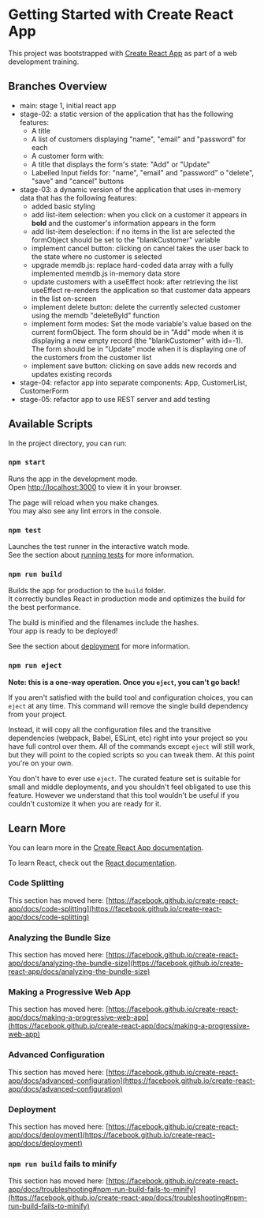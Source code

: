 # Getting Started with Create React App

This project was bootstrapped with [Create React App](https://github.com/facebook/create-react-app) as part of a web development training.

## Branches Overview
- main: stage 1, initial react app
- stage-02: a static version of the application that has the following features:
  - A title
  - A list of customers displaying "name", "email" and "password" for each
  - A customer form with:
  - A title that displays the form's state: "Add" or "Update"
  - Labelled Input fields for: "name", "email" and "password" o "delete", "save" and "cancel" buttons
- stage-03: a dynamic version of the application that uses in-memory data that has the following features: 
  - added basic styling
  - add list-item selection: when you click on a customer it appears in **bold** and the customer's information
    appears in the form
  - add list-item deselection: if no items in the list are selected the formObject should be set to the "blankCustomer" variable
  - implement cancel button: clicking on cancel  takes the user back to the state where no customer is selected
  - upgrade memdb.js: replace hard-coded data array with a fully implemented memdb.js in-memory data store
  - update customers with a useEffect hook: after retrieving the list useEffect re-renders the application so that customer data appears in the list on-screen
  - implement delete button:  delete the currently selected customer using the memdb "deleteById" function
  - implement form modes: Set the mode variable's value based on the current formObject. The form should be in "Add" mode when it is displaying a new empty record (the "blankCustomer" with id=-1). The form should be in "Update" mode when it is displaying one of the customers from the customer list
  - implement save button: clicking on save adds new records and updates existing records
 - stage-04: refactor app into separate components: App, CustomerList, CustomerForm
 - stage-05: refactor app to use REST server and add testing

## Available Scripts

In the project directory, you can run:

### `npm start`

Runs the app in the development mode.\
Open [http://localhost:3000](http://localhost:3000) to view it in your browser.

The page will reload when you make changes.\
You may also see any lint errors in the console.

### `npm test`

Launches the test runner in the interactive watch mode.\
See the section about [running tests](https://facebook.github.io/create-react-app/docs/running-tests) for more information.

### `npm run build`

Builds the app for production to the `build` folder.\
It correctly bundles React in production mode and optimizes the build for the best performance.

The build is minified and the filenames include the hashes.\
Your app is ready to be deployed!

See the section about [deployment](https://facebook.github.io/create-react-app/docs/deployment) for more information.

### `npm run eject`

**Note: this is a one-way operation. Once you `eject`, you can't go back!**

If you aren't satisfied with the build tool and configuration choices, you can `eject` at any time. This command will remove the single build dependency from your project.

Instead, it will copy all the configuration files and the transitive dependencies (webpack, Babel, ESLint, etc) right into your project so you have full control over them. All of the commands except `eject` will still work, but they will point to the copied scripts so you can tweak them. At this point you're on your own.

You don't have to ever use `eject`. The curated feature set is suitable for small and middle deployments, and you shouldn't feel obligated to use this feature. However we understand that this tool wouldn't be useful if you couldn't customize it when you are ready for it.

## Learn More

You can learn more in the [Create React App documentation](https://facebook.github.io/create-react-app/docs/getting-started).

To learn React, check out the [React documentation](https://reactjs.org/).

### Code Splitting

This section has moved here: [https://facebook.github.io/create-react-app/docs/code-splitting](https://facebook.github.io/create-react-app/docs/code-splitting)

### Analyzing the Bundle Size

This section has moved here: [https://facebook.github.io/create-react-app/docs/analyzing-the-bundle-size](https://facebook.github.io/create-react-app/docs/analyzing-the-bundle-size)

### Making a Progressive Web App

This section has moved here: [https://facebook.github.io/create-react-app/docs/making-a-progressive-web-app](https://facebook.github.io/create-react-app/docs/making-a-progressive-web-app)

### Advanced Configuration

This section has moved here: [https://facebook.github.io/create-react-app/docs/advanced-configuration](https://facebook.github.io/create-react-app/docs/advanced-configuration)

### Deployment

This section has moved here: [https://facebook.github.io/create-react-app/docs/deployment](https://facebook.github.io/create-react-app/docs/deployment)

### `npm run build` fails to minify

This section has moved here: [https://facebook.github.io/create-react-app/docs/troubleshooting#npm-run-build-fails-to-minify](https://facebook.github.io/create-react-app/docs/troubleshooting#npm-run-build-fails-to-minify)

